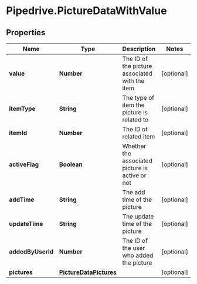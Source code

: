 # Pipedrive.PictureDataWithValue

## Properties

Name | Type | Description | Notes
------------ | ------------- | ------------- | -------------
**value** | **Number** | The ID of the picture associated with the item | [optional] 
**itemType** | **String** | The type of item the picture is related to | [optional] 
**itemId** | **Number** | The ID of related item | [optional] 
**activeFlag** | **Boolean** | Whether the associated picture is active or not | [optional] 
**addTime** | **String** | The add time of the picture | [optional] 
**updateTime** | **String** | The update time of the picture | [optional] 
**addedByUserId** | **Number** | The ID of the user who added the picture | [optional] 
**pictures** | [**PictureDataPictures**](PictureDataPictures.md) |  | [optional] 


